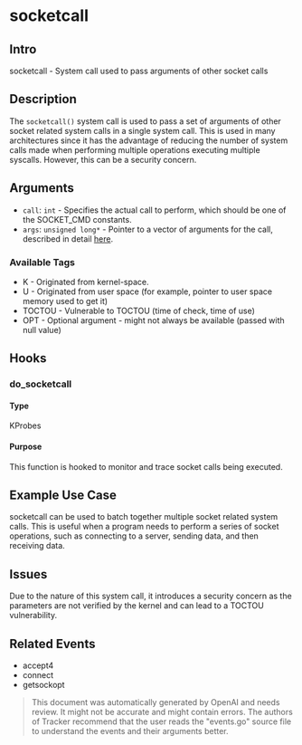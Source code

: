
# socketcall

## Intro
socketcall - System call used to pass arguments of other socket calls

## Description
The `socketcall()` system call is used to pass a set of arguments of other socket related system calls in a single system call. This is used in many architectures since it has the advantage of reducing the number of system calls made when performing multiple operations executing multiple syscalls. However, this can be a security concern.

## Arguments
* `call`: `int` - Specifies the actual call to perform, which should be one of the SOCKET_CMD constants.
* `args`: `unsigned long*` - Pointer to a vector of arguments for the call, described in detail [here](https://man7.org/linux/man-pages/man2/socketcall.2.html).

### Available Tags
* K - Originated from kernel-space.
* U - Originated from user space (for example, pointer to user space memory used to get it)
* TOCTOU - Vulnerable to TOCTOU (time of check, time of use)
* OPT - Optional argument - might not always be available (passed with null value)

## Hooks
### do_socketcall
#### Type
KProbes
#### Purpose
This function is hooked to monitor and trace socket calls being executed.

## Example Use Case
socketcall can be used to batch together multiple socket related system calls. This is useful when a program needs to perform a series of socket operations, such as connecting to a server, sending data, and then receiving data.

## Issues
Due to the nature of this system call, it introduces a security concern as the parameters are not verified by the kernel and can lead to a TOCTOU vulnerability.

## Related Events
* accept4
* connect
* getsockopt

> This document was automatically generated by OpenAI and needs review. It might
> not be accurate and might contain errors. The authors of Tracker recommend that
> the user reads the "events.go" source file to understand the events and their
> arguments better.

